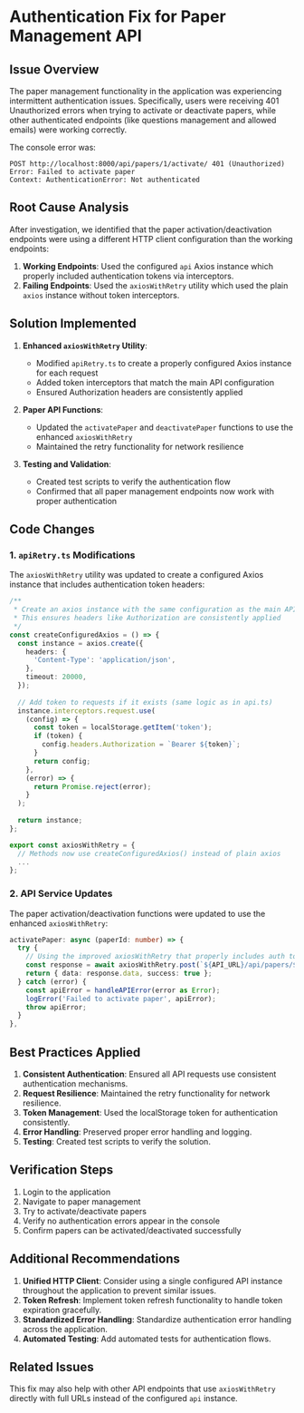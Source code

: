 # Authentication Fix for Paper Management API

## Issue Overview

The paper management functionality in the application was experiencing intermittent authentication issues. Specifically, users were receiving 401 Unauthorized errors when trying to activate or deactivate papers, while other authenticated endpoints (like questions management and allowed emails) were working correctly.

The console error was:
```
POST http://localhost:8000/api/papers/1/activate/ 401 (Unauthorized)
Error: Failed to activate paper
Context: AuthenticationError: Not authenticated
```

## Root Cause Analysis

After investigation, we identified that the paper activation/deactivation endpoints were using a different HTTP client configuration than the working endpoints:

1. **Working Endpoints**: Used the configured `api` Axios instance which properly included authentication tokens via interceptors.
2. **Failing Endpoints**: Used the `axiosWithRetry` utility which used the plain `axios` instance without token interceptors.

## Solution Implemented

1. **Enhanced `axiosWithRetry` Utility**:
   - Modified `apiRetry.ts` to create a properly configured Axios instance for each request
   - Added token interceptors that match the main API configuration
   - Ensured Authorization headers are consistently applied

2. **Paper API Functions**:
   - Updated the `activatePaper` and `deactivatePaper` functions to use the enhanced `axiosWithRetry`
   - Maintained the retry functionality for network resilience

3. **Testing and Validation**:
   - Created test scripts to verify the authentication flow
   - Confirmed that all paper management endpoints now work with proper authentication

## Code Changes

### 1. `apiRetry.ts` Modifications

The `axiosWithRetry` utility was updated to create a configured Axios instance that includes authentication token headers:

```typescript
/**
 * Create an axios instance with the same configuration as the main API instance
 * This ensures headers like Authorization are consistently applied
 */
const createConfiguredAxios = () => {
  const instance = axios.create({
    headers: {
      'Content-Type': 'application/json',
    },
    timeout: 20000,
  });
  
  // Add token to requests if it exists (same logic as in api.ts)
  instance.interceptors.request.use(
    (config) => {
      const token = localStorage.getItem('token');
      if (token) {
        config.headers.Authorization = `Bearer ${token}`;
      }
      return config;
    },
    (error) => {
      return Promise.reject(error);
    }
  );
  
  return instance;
};

export const axiosWithRetry = {
  // Methods now use createConfiguredAxios() instead of plain axios
  ...
};
```

### 2. API Service Updates

The paper activation/deactivation functions were updated to use the enhanced `axiosWithRetry`:

```typescript
activatePaper: async (paperId: number) => {
  try {
    // Using the improved axiosWithRetry that properly includes auth tokens
    const response = await axiosWithRetry.post(`${API_URL}/api/papers/${paperId}/activate/`, {});
    return { data: response.data, success: true };
  } catch (error) {
    const apiError = handleAPIError(error as Error);
    logError('Failed to activate paper', apiError);
    throw apiError;
  }
},
```

## Best Practices Applied

1. **Consistent Authentication**: Ensured all API requests use consistent authentication mechanisms.
2. **Request Resilience**: Maintained the retry functionality for network resilience.
3. **Token Management**: Used the localStorage token for authentication consistently.
4. **Error Handling**: Preserved proper error handling and logging.
5. **Testing**: Created test scripts to verify the solution.

## Verification Steps

1. Login to the application
2. Navigate to paper management
3. Try to activate/deactivate papers
4. Verify no authentication errors appear in the console
5. Confirm papers can be activated/deactivated successfully

## Additional Recommendations

1. **Unified HTTP Client**: Consider using a single configured API instance throughout the application to prevent similar issues.
2. **Token Refresh**: Implement token refresh functionality to handle token expiration gracefully.
3. **Standardized Error Handling**: Standardize authentication error handling across the application.
4. **Automated Testing**: Add automated tests for authentication flows.

## Related Issues

This fix may also help with other API endpoints that use `axiosWithRetry` directly with full URLs instead of the configured `api` instance.
